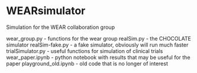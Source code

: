 # WEARsimulator
Simulation for the WEAR collaboration group

wear_group.py - functions for the wear group
realSim.py - the CHOCOLATE simulator
realSim-fake.py - a fake simulator, obviously will run much faster
trialSimulator.py - useful functions for simulation of clinical trials
wear_paper.ipynb - python notebook with results that may be useful for the paper
playground_old.ipynb - old code that is no longer of interest